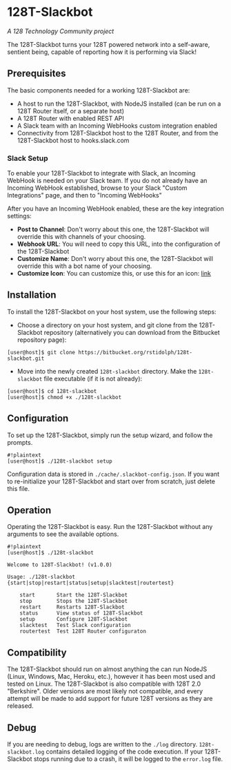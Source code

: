 # 128T-Slackbot #
*A 128 Technology Community project*

The 128T-Slackbot turns your 128T powered network into a self-aware, sentient being, capable of reporting how it is performing via Slack!

## Prerequisites
The basic components needed for a working 128T-Slackbot are:

* A host to run the 128T-Slackbot, with NodeJS installed (can be run on a 128T Router itself, or a separate host) 
* A 128T Router with enabled REST API
* A Slack team with an Incoming WebHooks custom integration enabled
* Connectivity from 128T-Slackbot host to the 128T Router, and from the 128T-Slackbot host to hooks.slack.com

### Slack Setup ###
To enable your 128T-Slackbot to integrate with Slack, an Incoming WebHook is needed on your Slack team. If you do not already have an Incoming WebHook established, browse to your Slack "Custom Integrations" page, and then to "Incoming WebHooks"

After you have an Incoming WebHook enabled, these are the key integration settings:

* **Post to Channel**: Don't worry about this one, the 128T-Slackbot will override this with channels of your choosing.
* **Webhook URL**: You will need to copy this URL, into the configuration of the 128T-Slackbot
* **Customize Name**: Don't worry about this one, the 128T-Slackbot will override this with a bot name of your choosing.
* **Customize Icon**: You can customize this, or use this for an icon: [link](http://i.imgur.com/l30dDHf.png)

## Installation
To install the 128T-Slackbot on your host system, use the following steps:

* Choose a directory on your host system, and git clone from the 128T-Slackbot repository (alternatively you can download from the Bitbucket repository page):
```
[user@host]$ git clone https://bitbucket.org/rstidolph/128t-slackbot.git
```
* Move into the newly created `128t-slackbot` directory. Make the `128t-slackbot` file executable (if it is not already):
```
[user@host]$ cd 128t-slackbot
[user@host]$ chmod +x ./128t-slackbot
```
## Configuration
To set up the 128T-Slackbot, simply run the setup wizard, and follow the prompts.
```
#!plaintext
[user@host]$ ./128t-slackbot setup
```
Configuration data is stored in `./cache/.slackbot-config.json`. If you want to re-initialize your 128T-Slackbot and start over from scratch, just delete this file.

## Operation
Operating the 128T-Slackbot is easy. Run the 128T-Slackbot without any arguments to see the available options.
```
#!plaintext
[user@host]$ ./128t-slackbot 

Welcome to 128T-Slackbot! (v1.0.0)

Usage: ./128t-slackbot {start|stop|restart|status|setup|slacktest|routertest}

	start		Start the 128T-Slackbot
	stop		Stops the 128T-Slackbot
	restart		Restarts 128T-Slackbot
	status		View status of 128T-Slackbot
	setup		Configure 128T-Slackbot
	slacktest	Test Slack configuration
	routertest	Test 128T Router configuraton

```
## Compatibility
The 128T-Slackbot should run on almost anything the can run NodeJS (Linux, Windows, Mac, Heroku, etc.), however it has been most used and tested on Linux.
The 128T-Slackbot is also compatible with 128T 2.0 "Berkshire". Older versions are most likely not compatible, and every attempt will be made to add support for future 128T versions as they are released. 

## Debug
If you are needing to debug, logs are written to the `./log` directory. `128t-slackbot.log` contains detailed logging of the code execution. If your 128T-Slackbot stops running due to a crash, it will be logged to the `error.log` file.